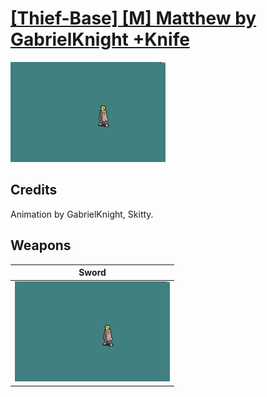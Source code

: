 # [\[Thief-Base\] \[M\] Matthew by GabrielKnight +Knife](./)

<img src="./1.%20Sword%20(Knife)/Sword_000.png" alt="[Thief-Base] [M] Matthew by GabrielKnight +Knife standing" />

## Credits

Animation by GabrielKnight, Skitty.

## Weapons


|Sword |
|  :---: |
| <img alt="Sword animation" src="./1.%20Sword%20(Knife)/Sword.gif" /> |
